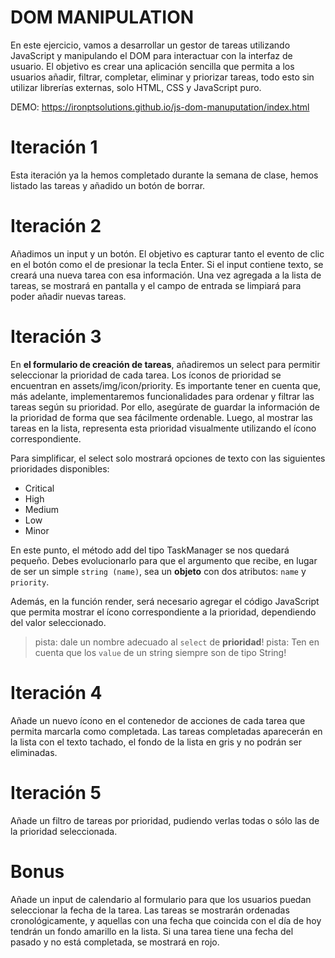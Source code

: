 # DOM MANIPULATION

En este ejercicio, vamos a desarrollar un gestor de tareas utilizando JavaScript y manipulando el DOM para interactuar con la interfaz de usuario. El objetivo es crear una aplicación sencilla que permita a los usuarios añadir, filtrar, completar, eliminar y priorizar tareas, todo esto sin utilizar librerías externas, solo HTML, CSS y JavaScript puro.


DEMO: https://ironptsolutions.github.io/js-dom-manuputation/index.html


# Iteración 1

Esta iteración ya la hemos completado durante la semana de clase, hemos listado las tareas y añadido un botón de borrar.


# Iteración 2

Añadimos un input y un botón. El objetivo es capturar tanto el evento de clic en el botón como el de presionar la tecla Enter. Si el input contiene texto, se creará una nueva tarea con esa información. Una vez agregada a la lista de tareas, se mostrará en pantalla y el campo de entrada se limpiará para poder añadir nuevas tareas.

# Iteración 3

En **el formulario de creación de tareas**, añadiremos un select para permitir seleccionar la prioridad de cada tarea. Los íconos de prioridad se encuentran en assets/img/icon/priority. Es importante tener en cuenta que, más adelante, implementaremos funcionalidades para ordenar y filtrar las tareas según su prioridad. Por ello, asegúrate de guardar la información de la prioridad de forma que sea fácilmente ordenable. Luego, al mostrar las tareas en la lista, representa esta prioridad visualmente utilizando el ícono correspondiente.

Para simplificar, el select solo mostrará opciones de texto con las siguientes prioridades disponibles:

- Critical
- High
- Medium
- Low
- Minor

En este punto, el método add del tipo TaskManager se nos quedará pequeño. Debes evolucionarlo para que el argumento que recibe, en lugar de ser un simple `string (name)`, sea un **objeto** con dos atributos: `name` y `priority`.

Además, en la función render, será necesario agregar el código JavaScript que permita mostrar el ícono correspondiente a la prioridad, dependiendo del valor seleccionado.

> pista: dale un nombre adecuado al `select` de **prioridad**!
> pista: Ten en cuenta que los `value` de un string siempre son de tipo String!

# Iteración 4

Añade un nuevo ícono en el contenedor de acciones de cada tarea que permita marcarla como completada. Las tareas completadas aparecerán en la lista con el texto tachado, el fondo de la lista en gris y no podrán ser eliminadas.


# Iteración 5

Añade un filtro de tareas por prioridad, pudiendo verlas todas o sólo las de la prioridad seleccionada.

# Bonus

Añade un input de calendario al formulario para que los usuarios puedan seleccionar la fecha de la tarea. Las tareas se mostrarán ordenadas cronológicamente, y aquellas con una fecha que coincida con el día de hoy tendrán un fondo amarillo en la lista. Si una tarea tiene una fecha del pasado y no está completada, se mostrará en rojo.